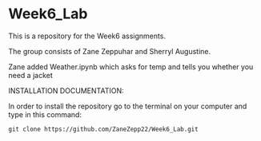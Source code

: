 # Week6_Lab
This is a repository for the Week6 assignments.

The group consists of Zane Zeppuhar and Sherryl Augustine.

Zane added Weather.ipynb which asks for temp and tells you whether you need a jacket


INSTALLATION DOCUMENTATION:

In order to install the repository go to the terminal on your computer and type in this command:
```
git clone https://github.com/ZaneZepp22/Week6_Lab.git
```
